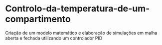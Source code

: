 # Controlo-da-temperatura-de-um-compartimento
Criação de um modelo matemático e elaboração de simulações em malha aberta e fechada utilizando um controlador PID

